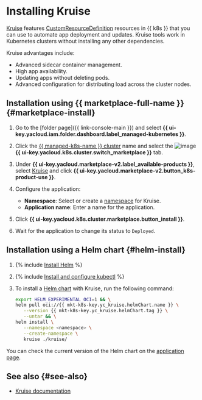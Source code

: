 # Installing Kruise


[Kruise](https://openkruise.io/) features [CustomResourceDefinition](https://kubernetes.io/docs/tasks/extend-kubernetes/custom-resources/custom-resource-definitions/) resources in {{ k8s }} that you can use to automate app deployment and updates. Kruise tools work in Kubernetes clusters without installing any other dependencies.

Kruise advantages include:

* Advanced sidecar container management.
* High app availability.
* Updating apps without deleting pods.
* Advanced configuration for distributing load across the cluster nodes.

## Installation using {{ marketplace-full-name }} {#marketplace-install}

1. Go to the [folder page]({{ link-console-main }}) and select **{{ ui-key.yacloud.iam.folder.dashboard.label_managed-kubernetes }}**.
1. Click the [{{ managed-k8s-name }} cluster](../../concepts/index.md#kubernetes-cluster) name and select the ![image](../../../_assets/console-icons/shopping-cart.svg) **{{ ui-key.yacloud.k8s.cluster.switch_marketplace }}** tab.
1. Under **{{ ui-key.yacloud.marketplace-v2.label_available-products }}**, select [Kruise](/marketplace/products/yc/kruise) and click **{{ ui-key.yacloud.marketplace-v2.button_k8s-product-use }}**.
1. Configure the application:

   * **Namespace**: Select or create a [namespace](../../concepts/index.md#namespace) for Kruise.
   * **Application name**: Enter a name for the application.

1. Click **{{ ui-key.yacloud.k8s.cluster.marketplace.button_install }}**.
1. Wait for the application to change its status to `Deployed`.

## Installation using a Helm chart {#helm-install}

1. {% include [Install Helm](../../../_includes/managed-kubernetes/helm-install.md) %}
1. {% include [Install and configure kubectl](../../../_includes/managed-kubernetes/kubectl-install.md) %}
1. To install a [Helm chart](https://helm.sh/docs/topics/charts/) with Kruise, run the following command:

   ```bash
   export HELM_EXPERIMENTAL_OCI=1 && \
   helm pull oci://{{ mkt-k8s-key.yc_kruise.helmChart.name }} \
      --version {{ mkt-k8s-key.yc_kruise.helmChart.tag }} \
      --untar && \
   helm install \
      --namespace <namespace> \
      --create-namespace \
      kruise ./kruise/
   ```

You can check the current version of the Helm chart on the [application page](/marketplace/products/yc/kruise#docker-images).

## See also {#see-also}

* [Kruise documentation](https://openkruise.io/docs/)
